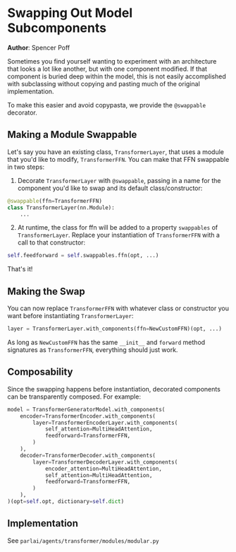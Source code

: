 # Swapping Out Model Subcomponents

__Author__: Spencer Poff

Sometimes you find yourself wanting to experiment with an architecture that looks a lot like another, but with one component modified. If that component is buried deep within the model, this is not easily accomplished with subclassing without copying and pasting much of the original implementation.

To make this easier and avoid copypasta, we provide the `@swappable` decorator.

## Making a Module Swappable

Let's say you have an existing class, `TransformerLayer`, that uses a module that you'd like to modify, `TransformerFFN`. You can make that FFN swappable in two steps:

1. Decorate `TransformerLayer` with `@swappable`, passing in a name for the component you'd like to swap and its default class/constructor:
```python
@swappable(ffn=TransformerFFN)
class TransformerLayer(nn.Module):
    ...
```

2. At runtime, the class for ffn will be added to a property `swappables` of `TransformerLayer`. Replace your instantiation of `TransformerFFN` with a call to that constructor:

```python
self.feedforward = self.swappables.ffn(opt, ...)
```

That's it!

## Making the Swap

You can now replace `TransformerFFN` with whatever class or constructor you want before instantiating `TransformerLayer`:
```python
layer = TransformerLayer.with_components(ffn=NewCustomFFN)(opt, ...)
```

As long as `NewCustomFFN` has the same `__init__` and `forward` method signatures as `TransformerFFN`, everything should just work.

## Composability

Since the swapping happens before instantiation, decorated components can be transparently composed. For example:
```python
model = TransformerGeneratorModel.with_components(
    encoder=TransformerEncoder.with_components(
        layer=TransformerEncoderLayer.with_components(
            self_attention=MultiHeadAttention,
            feedforward=TransformerFFN,
        )
    ),
    decoder=TransformerDecoder.with_components(
        layer=TransformerDecoderLayer.with_components(
            encoder_attention=MultiHeadAttention,
            self_attention=MultiHeadAttention,
            feedforward=TransformerFFN,
        )
    ),
)(opt=self.opt, dictionary=self.dict)
```

## Implementation

See `parlai/agents/transformer/modules/modular.py`